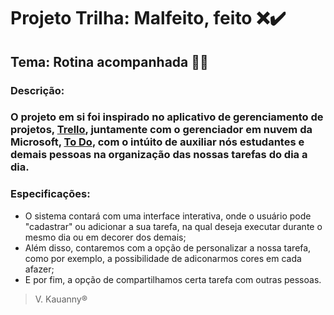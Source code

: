 # Projeto Trilha: Malfeito, feito :x::heavy_check_mark:
## Tema: Rotina acompanhada :pencil::alarm_clock:

### Descrição:
### O projeto em si foi inspirado no aplicativo de gerenciamento de projetos, [Trello](https://trello.com/pt-BR), juntamente com o gerenciador em nuvem da Microsoft, [To Do](https://todo.microsoft.com/tasks/pt-br/), com o intúito de auxiliar nós estudantes e demais pessoas na organização das nossas tarefas do dia a dia.

### Especificações:
* O sistema contará com uma interface interativa, onde o usuário pode "cadastrar" ou adicionar a sua tarefa, na qual deseja executar durante o mesmo dia ou em decorer dos demais;
* Além disso, contaremos com a opção de personalizar a nossa tarefa, como por exemplo, a possibilidade de adiconarmos cores em cada afazer;
* E por fim, a opção de compartilhamos certa tarefa com outras pessoas.

> V. Kauanny®

<!--[![Work in Repl.it](https://classroom.github.com/assets/work-in-replit-14baed9a392b3a25080506f3b7b6d57f295ec2978f6f33ec97e36a161684cbe9.svg)](https://classroom.github.com/online_ide?assignment_repo_id=4898944&assignment_repo_type=AssignmentRepo)-->
